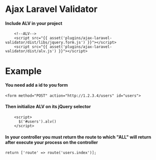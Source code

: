 
# Ajax Laravel Validator

#### Include ALV in your project
````
    <!--ALV-->
    <script src="{{ asset('plugins/ajax-laravel-validator/dist/libs/jquery.form.js') }}"></script>
    <script src="{{ asset('plugins/ajax-laravel-validator/dist/alv.js') }}"></script>
````
# Example

#### You need add a id to you form 

````
<form method="POST" action="http://1.2.3.4/users" id="users">
````

#### Then initialize ALV on its jQuery selector
````
    <script>  
      $('#users').alv()  
    </script>
````

#### In your controller you must return the route to which "ALL" will return after execute your process on the controller
````
return ['route' => route('users.index')];
````
